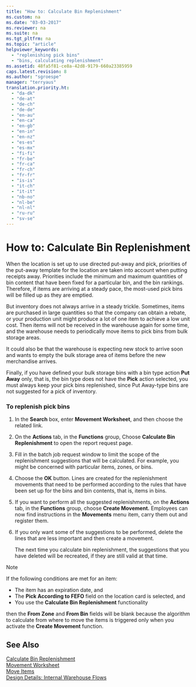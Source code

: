 ```yaml
---
title: "How to: Calculate Bin Replenishment"
ms.custom: na
ms.date: "03-03-2017"
ms.reviewer: na
ms.suite: na
ms.tgt_pltfrm: na
ms.topic: "article"
helpviewer_keywords: 
  - "replenishing pick bins"
  - "bins, calculating replenishment"
ms.assetid: 48fa5f81-ce8a-42d8-9179-660a23385959
caps.latest.revision: 8
ms.author: "sgroespe"
manager: "terryaus"
translation.priority.ht: 
  - "da-dk"
  - "de-at"
  - "de-ch"
  - "de-de"
  - "en-au"
  - "en-ca"
  - "en-gb"
  - "en-in"
  - "en-nz"
  - "es-es"
  - "es-mx"
  - "fi-fi"
  - "fr-be"
  - "fr-ca"
  - "fr-ch"
  - "fr-fr"
  - "is-is"
  - "it-ch"
  - "it-it"
  - "nb-no"
  - "nl-be"
  - "nl-nl"
  - "ru-ru"
  - "sv-se"
---
```

# How to: Calculate Bin Replenishment
When the location is set up to use directed put\-away and pick, priorities of the put\-away template for the location are taken into account when putting receipts away. Priorities include the minimum and maximum quantities of bin content that have been fixed for a particular bin, and the bin rankings. Therefore, if items are arriving at a steady pace, the most\-used pick bins will be filled up as they are emptied.  
  
 But inventory does not always arrive in a steady trickle. Sometimes, items are purchased in large quantities so that the company can obtain a rebate, or your production unit might produce a lot of one item to achieve a low unit cost. Then items will not be received in the warehouse again for some time, and the warehouse needs to periodically move items to pick bins from bulk storage areas.  
  
 It could also be that the warehouse is expecting new stock to arrive soon and wants to empty the bulk storage area of items before the new merchandise arrives.  
  
 Finally, if you have defined your bulk storage bins with a bin type action **Put Away** only, that is, the bin type does not have the **Pick** action selected, you must always keep your pick bins replenished, since Put Away\-type bins are not suggested for a pick of inventory.  
  
### To replenish pick bins  
  
1.  In the **Search** box, enter **Movement Worksheet**, and then choose the related link.  
  
2.  On the **Actions** tab, in the **Functions** group, Choose **Calculate Bin Replenishment** to open the report request page.  
  
3.  Fill in the batch job request window to limit the scope of the replenishment suggestions that will be calculated. For example, you might be concerned with particular items, zones, or bins.  
  
4.  Choose the **OK** button. Lines are created for the replenishment movements that need to be performed according to the rules that have been set up for the bins and bin contents, that is, items in bins.  
  
5.  If you want to perform all the suggested replenishments, on the **Actions** tab, in the **Functions** group, choose **Create Movement.** Employees can now find instructions in the **Movements** menu item, carry them out and register them.  
  
6.  If you only want some of the suggestions to be performed, delete the lines that are less important and then create a movement.  
  
     The next time you calculate bin replenishment, the suggestions that you have deleted will be recreated, if they are still valid at that time.  
  
> [!NOTE]  
>  If the following conditions are met for an item:  
>   
>  -   The item has an expiration date, and  
> -   The **Pick According to FEFO** field on the location card is selected, and  
> -   You use the **Calculate Bin Replenishment** functionality  
>   
>  then the **From Zone** and **From Bin** fields will be blank because the algorithm to calculate from where to move the items is triggered only when you activate the **Create Movement** function.  
  
## See Also  
 [Calculate Bin Replenishment](../Topic/\($%20B_7300%20Calculate%20Bin%20Replenishment%20$\).md)   
 [Movement Worksheet](../Topic/\($%20N_7351%20Movement%20Worksheet%20$\).md)   
 [Move Items](../WarehouseActivities/move-items.md)   
 [Design Details: Internal Warehouse Flows](../ApplicationDesign/design-details-internal-warehouse-flows.md)